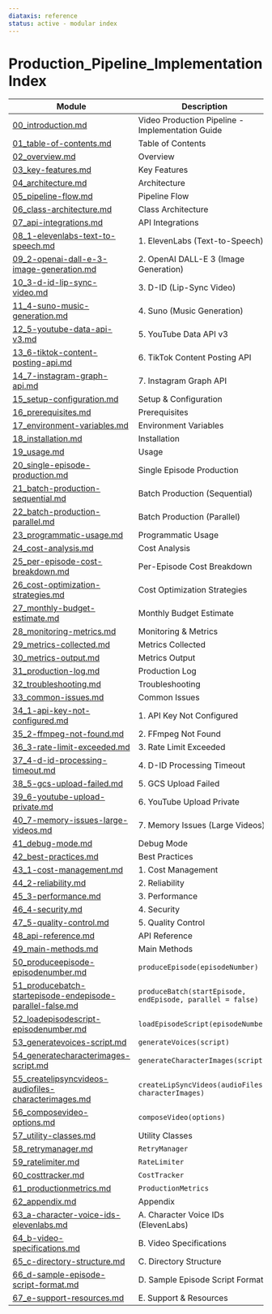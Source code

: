 ```yaml
---
diataxis: reference
status: active - modular index
---
```


# Production_Pipeline_Implementation Index

| Module | Description |
|--------|-------------|
| [00_introduction.md](00_introduction.md) | Video Production Pipeline - Implementation Guide |
| [01_table-of-contents.md](01_table-of-contents.md) | Table of Contents |
| [02_overview.md](02_overview.md) | Overview |
| [03_key-features.md](03_key-features.md) | Key Features |
| [04_architecture.md](04_architecture.md) | Architecture |
| [05_pipeline-flow.md](05_pipeline-flow.md) | Pipeline Flow |
| [06_class-architecture.md](06_class-architecture.md) | Class Architecture |
| [07_api-integrations.md](07_api-integrations.md) | API Integrations |
| [08_1-elevenlabs-text-to-speech.md](08_1-elevenlabs-text-to-speech.md) | 1. ElevenLabs (Text-to-Speech) |
| [09_2-openai-dall-e-3-image-generation.md](09_2-openai-dall-e-3-image-generation.md) | 2. OpenAI DALL-E 3 (Image Generation) |
| [10_3-d-id-lip-sync-video.md](10_3-d-id-lip-sync-video.md) | 3. D-ID (Lip-Sync Video) |
| [11_4-suno-music-generation.md](11_4-suno-music-generation.md) | 4. Suno (Music Generation) |
| [12_5-youtube-data-api-v3.md](12_5-youtube-data-api-v3.md) | 5. YouTube Data API v3 |
| [13_6-tiktok-content-posting-api.md](13_6-tiktok-content-posting-api.md) | 6. TikTok Content Posting API |
| [14_7-instagram-graph-api.md](14_7-instagram-graph-api.md) | 7. Instagram Graph API |
| [15_setup-configuration.md](15_setup-configuration.md) | Setup & Configuration |
| [16_prerequisites.md](16_prerequisites.md) | Prerequisites |
| [17_environment-variables.md](17_environment-variables.md) | Environment Variables |
| [18_installation.md](18_installation.md) | Installation |
| [19_usage.md](19_usage.md) | Usage |
| [20_single-episode-production.md](20_single-episode-production.md) | Single Episode Production |
| [21_batch-production-sequential.md](21_batch-production-sequential.md) | Batch Production (Sequential) |
| [22_batch-production-parallel.md](22_batch-production-parallel.md) | Batch Production (Parallel) |
| [23_programmatic-usage.md](23_programmatic-usage.md) | Programmatic Usage |
| [24_cost-analysis.md](24_cost-analysis.md) | Cost Analysis |
| [25_per-episode-cost-breakdown.md](25_per-episode-cost-breakdown.md) | Per-Episode Cost Breakdown |
| [26_cost-optimization-strategies.md](26_cost-optimization-strategies.md) | Cost Optimization Strategies |
| [27_monthly-budget-estimate.md](27_monthly-budget-estimate.md) | Monthly Budget Estimate |
| [28_monitoring-metrics.md](28_monitoring-metrics.md) | Monitoring & Metrics |
| [29_metrics-collected.md](29_metrics-collected.md) | Metrics Collected |
| [30_metrics-output.md](30_metrics-output.md) | Metrics Output |
| [31_production-log.md](31_production-log.md) | Production Log |
| [32_troubleshooting.md](32_troubleshooting.md) | Troubleshooting |
| [33_common-issues.md](33_common-issues.md) | Common Issues |
| [34_1-api-key-not-configured.md](34_1-api-key-not-configured.md) | 1. API Key Not Configured |
| [35_2-ffmpeg-not-found.md](35_2-ffmpeg-not-found.md) | 2. FFmpeg Not Found |
| [36_3-rate-limit-exceeded.md](36_3-rate-limit-exceeded.md) | 3. Rate Limit Exceeded |
| [37_4-d-id-processing-timeout.md](37_4-d-id-processing-timeout.md) | 4. D-ID Processing Timeout |
| [38_5-gcs-upload-failed.md](38_5-gcs-upload-failed.md) | 5. GCS Upload Failed |
| [39_6-youtube-upload-private.md](39_6-youtube-upload-private.md) | 6. YouTube Upload Private |
| [40_7-memory-issues-large-videos.md](40_7-memory-issues-large-videos.md) | 7. Memory Issues (Large Videos) |
| [41_debug-mode.md](41_debug-mode.md) | Debug Mode |
| [42_best-practices.md](42_best-practices.md) | Best Practices |
| [43_1-cost-management.md](43_1-cost-management.md) | 1. Cost Management |
| [44_2-reliability.md](44_2-reliability.md) | 2. Reliability |
| [45_3-performance.md](45_3-performance.md) | 3. Performance |
| [46_4-security.md](46_4-security.md) | 4. Security |
| [47_5-quality-control.md](47_5-quality-control.md) | 5. Quality Control |
| [48_api-reference.md](48_api-reference.md) | API Reference |
| [49_main-methods.md](49_main-methods.md) | Main Methods |
| [50_produceepisode-episodenumber.md](50_produceepisode-episodenumber.md) | `produceEpisode(episodeNumber)` |
| [51_producebatch-startepisode-endepisode-parallel-false.md](51_producebatch-startepisode-endepisode-parallel-false.md) | `produceBatch(startEpisode, endEpisode, parallel = false)` |
| [52_loadepisodescript-episodenumber.md](52_loadepisodescript-episodenumber.md) | `loadEpisodeScript(episodeNumber)` |
| [53_generatevoices-script.md](53_generatevoices-script.md) | `generateVoices(script)` |
| [54_generatecharacterimages-script.md](54_generatecharacterimages-script.md) | `generateCharacterImages(script)` |
| [55_createlipsyncvideos-audiofiles-characterimages.md](55_createlipsyncvideos-audiofiles-characterimages.md) | `createLipSyncVideos(audioFiles, characterImages)` |
| [56_composevideo-options.md](56_composevideo-options.md) | `composeVideo(options)` |
| [57_utility-classes.md](57_utility-classes.md) | Utility Classes |
| [58_retrymanager.md](58_retrymanager.md) | `RetryManager` |
| [59_ratelimiter.md](59_ratelimiter.md) | `RateLimiter` |
| [60_costtracker.md](60_costtracker.md) | `CostTracker` |
| [61_productionmetrics.md](61_productionmetrics.md) | `ProductionMetrics` |
| [62_appendix.md](62_appendix.md) | Appendix |
| [63_a-character-voice-ids-elevenlabs.md](63_a-character-voice-ids-elevenlabs.md) | A. Character Voice IDs (ElevenLabs) |
| [64_b-video-specifications.md](64_b-video-specifications.md) | B. Video Specifications |
| [65_c-directory-structure.md](65_c-directory-structure.md) | C. Directory Structure |
| [66_d-sample-episode-script-format.md](66_d-sample-episode-script-format.md) | D. Sample Episode Script Format |
| [67_e-support-resources.md](67_e-support-resources.md) | E. Support & Resources |
